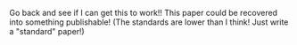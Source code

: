 Go back and see if I can get this to work!!  This paper could be recovered into something publishable!
(The standards are lower than I think!  Just write a "standard" paper!)
